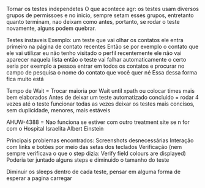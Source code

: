 Tornar os testes independetes 
	O que acontece agr:
		os testes usam diversos grupos de permissoes e no inicio, sempre setam esses grupos, entretanto quanto terminam, nao deixam como antes, portanto, se rodar o teste novamente, alguns podem quebrar.

Testes instaveis
	Exemplo: um teste que vai olhar os contatos ele entra primeiro na página de contato recentes Então se por exemplo o contato que ele vai utilizar eu não tenho visitado o perfil recentemente ele não vai aparecer naquela lista então o teste vai falhar automaticamente o certo seria por exemplo a pessoa entrar em todos os contatos e procurar no campo de pesquisa o nome do contato que você quer né Essa dessa forma fica muito está


Tempo de Wait = Trocar maioria por Wait until xpath ou colocar times mais bem elaborados
Antes de deixar um teste automatizado concluido = rodar 4 vezes até o teste funcionar todas as vezes
deixar os testes mais concisos, sem duplicidade, menores, mais estáveis

AHUW-4388 = Nao funciona se estiver com outro treatment site se n for com o Hospital Israelita Albert Einstein

Principais problemas encontrados:
	Screenshots desnecessárias
	Interação com links e botões por meio das setas dos teclados
	Verificação (nem sempre verificava o que o step dizia: Verify field colours are displayed)
	Poderia ter juntado alguns steps e diminuido o tamanho do teste

Diminuir os sleeps dentro de cada teste, pensar em alguma forma de esperar a pagina carregar